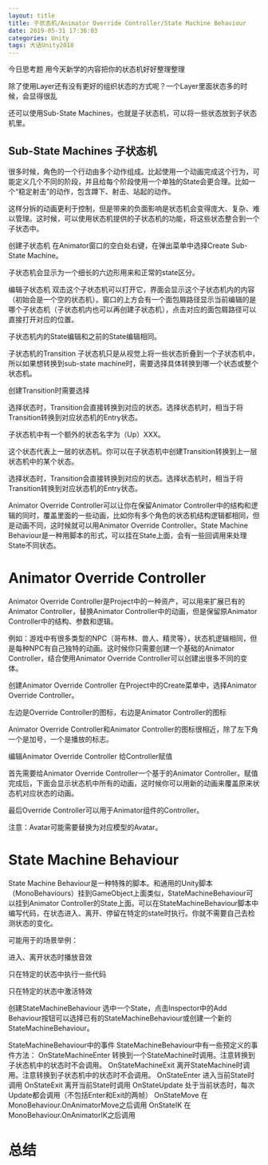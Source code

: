 ```yaml
---
layout: title
title: 子状态机/Animator Override Controller/State Machine Behaviour
date: 2019-05-31 17:36:03
categories: Unity
tags: 大话Unity2018
---
```

今日思考题
用今天新学的内容把你的状态机好好整理整理

<!--more-->

除了使用Layer还有没有更好的组织状态的方式呢？一个Layer里面状态多的时候，会显得很乱

还可以使用Sub-State Machines，也就是子状态机，可以将一些状态放到子状态机里。

## Sub-State Machines 子状态机

很多时候，角色的一个行动由多个动作组成。比起使用一个动画完成这个行为，可能定义几个不同的阶段，并且给每个阶段使用一个单独的State会更合理。比如一个“稳定射击”的动作，包含蹲下、射击、站起的动作。





这样分拆的动画更利于控制，但是带来的负面影响是状态机会变得庞大、复杂、难以管理。这时候，可以使用状态机提供的子状态机的功能，将这些状态整合到一个子状态中。

创建子状态机
在Animator窗口的空白处右键，在弹出菜单中选择Create Sub-State Machine。





子状态机会显示为一个细长的六边形用来和正常的state区分。





编辑子状态机
双击这个子状态机可以打开它，界面会显示这个子状态机内的内容（初始会是一个空的状态机）。窗口的上方会有一个面包屑路径显示当前编辑的是哪个子状态机（子状态机内也可以再创建子状态机），点击对应的面包屑路径可以直接打开对应的位置。





子状态机内的State编辑和之前的State编辑相同。

子状态机的Transition
子状态机只是从视觉上将一些状态折叠到一个子状态机中，所以如果想转换到sub-state machine时，需要选择具体转换到哪一个状态或整个状态机。

创建Transition时需要选择


选择状态时，Transition会直接转换到对应的状态。选择状态机时，相当于将Transition转换到对应状态机的Entry状态。

子状态机中有一个额外的状态名字为（Up）XXX。





这个状态代表上一层的状态机。你可以在子状态机中创建Transition转换到上一层状态机中的某个状态。





选择状态时，Transition会直接转换到对应的状态。选择状态机时，相当于将Transition转换到对应状态机的Entry状态。




Animator Override Controller可以让你在保留Animator Controller中的结构和逻辑的同时，覆盖里面的一些动画，比如你有多个角色的状态机结构逻辑都相同，但是动画不同，这时候就可以用Animator Override Controller。State Machine Behaviour是一种用脚本的形式，可以挂在State上面，会有一些回调用来处理State不同状态。



# Animator Override Controller

Animator Override Controller是Project中的一种资产，可以用来扩展已有的Animator Controller，替换Animator Controller中的动画，但是保留原Animator Controller中的结构、参数和逻辑。

例如：游戏中有很多类型的NPC（哥布林、兽人、精灵等），状态机逻辑相同，但是每种NPC有自己独特的动画。这时候你只需要创建一个基础的Animator Controller，结合使用Animator Override Controller可以创建出很多不同的变体。

创建Animator Override Controller
在Project中的Create菜单中，选择Animator Override Controller。





左边是Override Controller的图标，右边是Animator Controller的图标


Animator Override Controller和Animator Controller的图标很相近，除了左下角一个是加号，一个是播放的标志。

编辑Animator Override Controller
给Controller赋值

首先需要给Animator Override Controller一个基于的Animator Controller。赋值完成后，下面会显示状态机中所有的动画，这时候你可以用新的动画来覆盖原来状态机对应状态的动画。





最后Override Controller可以用于Animator组件的Controller。

注意：Avatar可能需要替换为对应模型的Avatar。

# State Machine Behaviour

State Machine Behaviour是一种特殊的脚本。和通用的Unity脚本（MonoBehaviours）挂到GameObject上面类似，StateMachineBehaviour可以挂到Animator Controller的State上面。可以在StateMachineBehaviour脚本中编写代码，在状态进入、离开、停留在特定的state时执行。你就不需要自己去检测状态的变化。

可能用于的场景举例：

进入、离开状态时播放音效

只在特定的状态中执行一些代码

只在特定的状态中激活特效

创建StateMachineBehaviour
选中一个State，点击Inspector中的Add Behaviour按钮可以选择已有的StateMachineBehaviour或创建一个新的StateMachineBehaviour。





StateMachineBehaviour中的事件
StateMachineBehaviour中有一些预定义的事件方法：
OnStateMachineEnter 转换到一个StateMachine时调用。注意转换到子状态机中的状态时不会调用。
OnStateMachineExit 离开StateMachine时调用。注意转换到子状态机中的状态时不会调用。
OnStateEnter 进入当前State时调用
OnStateExit 离开当前State时调用
OnStateUpdate 处于当前状态时，每次Update都会调用（不包括Enter和Exit的两帧）
OnStateMove 在MonoBehaviour.OnAnimatorMove之后调用
OnStateIK 在MonoBehaviour.OnAnimatorIK之后调用

# 总结
